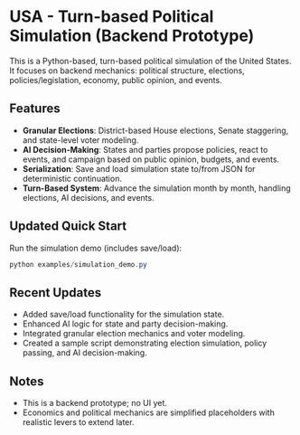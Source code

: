 # USA - Turn-based Political Simulation (Backend Prototype)

This is a Python-based, turn-based political simulation of the United States. It focuses on backend mechanics: political structure, elections, policies/legislation, economy, public opinion, and events.

## Features

- **Granular Elections**: District-based House elections, Senate staggering, and state-level voter modeling.
- **AI Decision-Making**: States and parties propose policies, react to events, and campaign based on public opinion, budgets, and events.
- **Serialization**: Save and load simulation state to/from JSON for deterministic continuation.
- **Turn-Based System**: Advance the simulation month by month, handling elections, AI decisions, and events.

## Updated Quick Start

Run the simulation demo (includes save/load):

```powershell
python examples/simulation_demo.py
```

## Recent Updates

- Added save/load functionality for the simulation state.
- Enhanced AI logic for state and party decision-making.
- Integrated granular election mechanics and voter modeling.
- Created a sample script demonstrating election simulation, policy passing, and AI decision-making.

## Notes
- This is a backend prototype; no UI yet.
- Economics and political mechanics are simplified placeholders with realistic levers to extend later.
